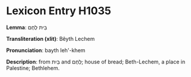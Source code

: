 # Lexicon Entry H1035

**Lemma**: בֵּית לֶחֶם

**Transliteration (xlit)**: Bêyth Lechem

**Pronunciation**: bayth leh'-khem

**Description**:
from בַּיִת and לֶחֶם; house of bread; Beth-Lechem, a place in Palestine; Bethlehem.
